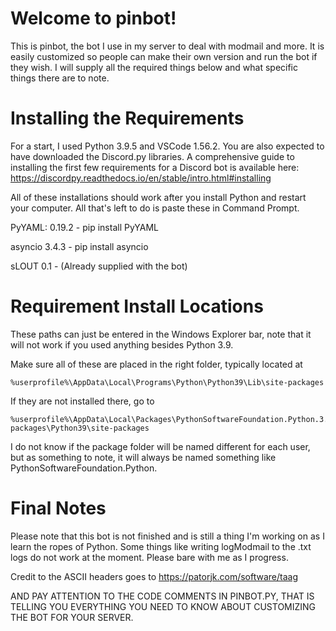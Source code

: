 # Welcome to pinbot!

This is pinbot, the bot I use in my server to deal with modmail and more. It is easily customized so people can make their own version and run the bot if they wish. I will supply all the required things below and what specific things there are to note. 

# Installing the Requirements

For a start, I used Python 3.9.5 and VSCode 1.56.2. You are also expected to have downloaded the Discord.py libraries. A comprehensive guide to installing the first few requirements for a Discord bot is available here: https://discordpy.readthedocs.io/en/stable/intro.html#installing

All of these installations should work after you install Python and restart your computer. All that's left to do is paste these in Command Prompt.

PyYAML: 0.19.2 - pip install PyYAML

asyncio 3.4.3 - pip install asyncio

sLOUT 0.1 - (Already supplied with the bot)

# Requirement Install Locations

These paths can just be entered in the Windows Explorer bar, note that it will not work if you used anything besides Python 3.9.

Make sure all of these are placed in the right folder, typically located at 
```
%userprofile%\AppData\Local\Programs\Python\Python39\Lib\site-packages
```

If they are not installed there, go to 
```
%userprofile%\AppData\Local\Packages\PythonSoftwareFoundation.Python.3.9_qbz5n2kfra8p0\LocalCache\local-packages\Python39\site-packages
```

I do not know if the package folder will be named different for each user, but as something to note, it will always be named something like PythonSoftwareFoundation.Python.

# Final Notes

Please note that this bot is not finished and is still a thing I'm working on as I learn the ropes of Python. Some things like writing logModmail to the .txt logs do not work at the moment. Please bare with me as I progress.

Credit to the ASCII headers goes to https://patorjk.com/software/taag

AND PAY ATTENTION TO THE CODE COMMENTS IN PINBOT.PY, THAT IS TELLING YOU EVERYTHING YOU NEED TO KNOW ABOUT CUSTOMIZING THE BOT FOR YOUR SERVER.
